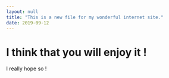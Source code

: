 ```yaml
---
layout: null
title: "This is a new file for my wonderful internet site."
date: 2019-09-12
---
```


# I think that you will enjoy it !

I really hope so !
